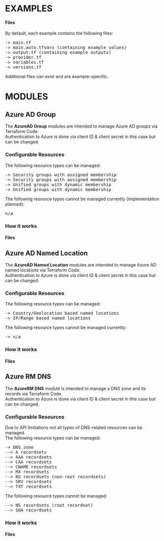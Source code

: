 
# EXAMPLES

#### Files

By default, each example contains the following files:

<pre>
-> main.tf
-> main.auto.tfvars (containing example values)
-> output.tf (containing example outputs)
-> provider.tf
-> variables.tf
-> versions.tf
</pre>

Additional files can exist and are example-specific.

# MODULES

## Azure AD Group

The <b>AzureAD Group</b> modules are intended to manage Azure AD groups via Terraform Code.  
Authentication to Azure is done via client ID & client secret in this case but can be changed.

### Configurable Resources

The following resource types can be managed:

<pre>
-> Security groups with assigned membership
-> Security groups with assigned membership
-> Unified groups with dynamic membership
-> Unified groups with dynamic membership
</pre>

The following resource types cannot be managed currently (implementation planned):

<pre>
n/a
</pre>

### How it works

#### Files

## Azure AD Named Location

The <b>AzureAD Named Location</b> modules are intended to manage Azure AD named locations via Terraform Code.  
Authentication to Azure is done via client ID & client secret in this case but can be changed.

### Configurable Resources

The following resource types can be managed:

<pre>
-> Country/Geolocation based named locations
-> IP/Range based named locations
</pre>

The following resource types cannot be managed currently:

<pre>
-> n/a
</pre>

### How it works

#### Files

## Azure RM DNS

The <b>AzureRM DNS</b> module is intended to manage a DNS zone and its records via Terraform Code.  
Authentication to Azure is done via client ID & client secret in this case but can be changed.

### Configurable Resources

Due to API limitations not all types of DNS-related resources can be managed.  
The following resource types can be managed:

<pre>
-> DNS zone
--> A recordsets
--> AAA recordsets
--> CAA recordsets
--> CNAME recordsets
--> MX recordsets
--> NS recordsets (non-root recordsets)
--> SRV recordsets
--> TXT recordsets
</pre>

The following resource types cannot be managed:

<pre>
--> NS recordsets (root recordset)
--> SOA recordsets
</pre>

### How it works

#### Files

